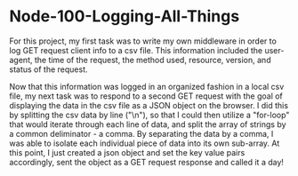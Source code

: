 # Node-100-Logging-All-Things

For this project, my first task was to write my own middleware in order to log GET request client info to a csv file.
This information included the user-agent, the time of the request, the method used, resource, version, and status of the 
request.  

Now that this information was logged in an organized fashion in a local csv file, my next task was to respond to a second GET 
request with the goal of displaying the data in the csv file as a JSON object on the browser.  I did this by splitting the csv 
data by line ("\n"), so that I could then utilize a "for-loop" that would iterate through each line of data, and split the
array of strings by a common deliminator - a comma.  By separating the data by a comma, I was able to isolate each individual 
piece of data into its own sub-array.  At this point, I just created a json object and set the key value pairs accordingly, 
sent the object as a GET request response and called it a day!
